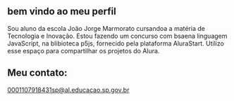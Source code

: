 ## bem vindo ao meu perfil

Sou aluno da escola João Jorge Marmorato cursandoa a matéria de Tecnologia e Inovação. Estou fazendo um concurso com bsaena linguagem  JavaScript, na blibioteca p5js, fornecido pela plataforma AluraStart. Utilizo esse espaço para compartilhar os projetos do Alura. 

## Meu contato:

0001107918431sp@al.educacao.sp.gov.br

<!--
**silveira0308/silveira0308** is a ✨ _special_ ✨ repository because its `README.md` (this file) appears on your GitHub profile.

Here are some ideas to get you started:

- 🔭 I’m currently working on ...
- 🌱 I’m currently learning ...
- 👯 I’m looking to collaborate on ...
- 🤔 I’m looking for help with ...
- 💬 Ask me about ...
- 📫 How to reach me: ...
- 😄 Pronouns: ...
- ⚡ Fun fact: ...
-->
  

